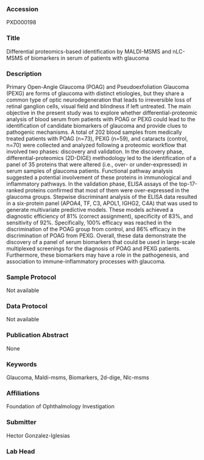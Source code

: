 ### Accession
PXD000198

### Title
Differential proteomics-based identification by MALDI-MSMS and nLC-MSMS of biomarkers in serum of patients with glaucoma

### Description
Primary Open-Angle Glaucoma (POAG) and Pseudoexfoliation Glaucoma (PEXG) are forms of glaucoma with distinct etiologies, but they share a common type of optic neurodegeneration that leads to irreversible loss of retinal ganglion cells, visual field and blindness if left untreated. The main objective in the present study was to explore whether differential-proteomic analysis of blood serum from patients with POAG or PEXG could lead to the identification of candidate biomarkers of glaucoma and provide clues to pathogenic mechanisms. A total of 202 blood samples from medically treated patients with POAG (n=73), PEXG (n=59), and cataracts (control, n=70) were collected and analyzed following a proteomic workflow that involved two phases: discovery and validation. In the discovery phase, differential-proteomics (2D-DIGE) methodology led to the identification of a panel of 35 proteins that were altered (i.e., over- or under-expressed) in serum samples of glaucoma patients. Functional pathway analysis suggested a potential involvement of these proteins in immunological and inflammatory pathways. In the validation phase, ELISA assays of the top-17-ranked proteins confirmed that most of them were over-expressed in the glaucoma groups. Stepwise discriminant analysis of the ELISA data resulted in a six-protein panel (APOA4, TF, C3, APOL1, IGHG2, C4A) that was used to generate multivariate predictive models. These models achieved a diagnostic efficiency of 81% (correct assignment), specificity of 83%, and sensitivity of 92%. Specifically, 100% efficacy was reached in the discrimination of the POAG group from control, and 86% efficacy in the discrimination of POAG from PEXG. Overall, these data demonstrate the discovery of a panel of serum biomarkers that could be used in large-scale multiplexed screenings for the diagnosis of POAG and PEXG patients. Furthermore, these biomarkers may have a role in the pathogenesis, and association to immune-inflammatory processes with glaucoma.

### Sample Protocol
Not available

### Data Protocol
Not available

### Publication Abstract
None

### Keywords
Glaucoma, Maldi-msms, Biomarkers, 2d-dige, Nlc-msms

### Affiliations
Foundation of Ophthalmology Investigation

### Submitter
Hector Gonzalez-Iglesias

### Lab Head


